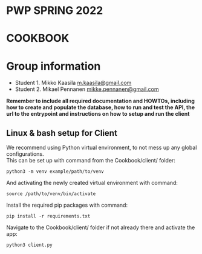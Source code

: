 # PWP SPRING 2022
# COOKBOOK
# Group information
* Student 1. Mikko Kaasila m.kaasila@gmail.com
* Student 2. Mikael Pennanen mikke.pennanen@gmail.com

__Remember to include all required documentation and HOWTOs, including how to create and populate the database, how to run and test the API, the url to the entrypoint and instructions on how to setup and run the client__


## Linux & bash setup for Client

We recommend using Python virtual environment, to not mess up any global configurations. <br>
This can be set up with command from the Cookbook/client/ folder:
```
python3 -m venv example/path/to/venv
```

And activating the newly created virtual environment with command:
```
source /path/to/venv/bin/activate
```

Install the required pip packages with command:
```
pip install -r requirements.txt
```
Navigate to the Cookbook/client/ folder if not already there and activate the app:
```
python3 client.py
```
